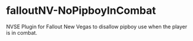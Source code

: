 # falloutNV-NoPipboyInCombat
NVSE Plugin for Fallout New Vegas to disallow pipboy use when the player is in combat.
